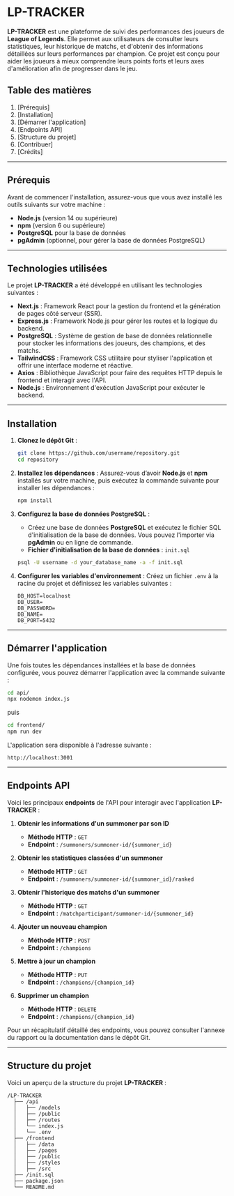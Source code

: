 # LP-TRACKER

**LP-TRACKER** est une plateforme de suivi des performances des joueurs de **League of Legends**. Elle permet aux utilisateurs de consulter leurs statistiques, leur historique de matchs, et d'obtenir des informations détaillées sur leurs performances par champion. Ce projet est conçu pour aider les joueurs à mieux comprendre leurs points forts et leurs axes d'amélioration afin de progresser dans le jeu.

## Table des matières

1. [Prérequis]
2. [Installation]
3. [Démarrer l'application]
4. [Endpoints API]
5. [Structure du projet]
6. [Contribuer]
7. [Crédits]

---

## Prérequis

Avant de commencer l'installation, assurez-vous que vous avez installé les outils suivants sur votre machine :

- **Node.js** (version 14 ou supérieure)
- **npm** (version 6 ou supérieure)
- **PostgreSQL** pour la base de données
- **pgAdmin** (optionnel, pour gérer la base de données PostgreSQL)

---

## Technologies utilisées

Le projet **LP-TRACKER** a été développé en utilisant les technologies suivantes :

- **Next.js** : Framework React pour la gestion du frontend et la génération de pages côté serveur (SSR).
- **Express.js** : Framework Node.js pour gérer les routes et la logique du backend.
- **PostgreSQL** : Système de gestion de base de données relationnelle pour stocker les informations des joueurs, des champions, et des matchs.
- **TailwindCSS** : Framework CSS utilitaire pour styliser l'application et offrir une interface moderne et réactive.
- **Axios** : Bibliothèque JavaScript pour faire des requêtes HTTP depuis le frontend et interagir avec l'API.
- **Node.js** : Environnement d'exécution JavaScript pour exécuter le backend.

---

## Installation

1. **Clonez le dépôt Git** :
   ```bash
   git clone https://github.com/username/repository.git
   cd repository
   ```

2. **Installez les dépendances** :
   Assurez-vous d’avoir **Node.js** et **npm** installés sur votre machine, puis exécutez la commande suivante pour installer les dépendances :
   ```bash
   npm install
   ```

3. **Configurez la base de données PostgreSQL** :
   - Créez une base de données **PostgreSQL** et exécutez le fichier SQL d'initialisation de la base de données. Vous pouvez l'importer via **pgAdmin** ou en ligne de commande.
   - **Fichier d'initialisation de la base de données** : `init.sql`
   ```bash
   psql -U username -d your_database_name -a -f init.sql
   ```

4. **Configurer les variables d'environnement** :
   Créez un fichier `.env` à la racine du projet et définissez les variables suivantes :
   ```
   DB_HOST=localhost
   DB_USER=
   DB_PASSWORD=
   DB_NAME=
   DB_PORT=5432
   ```

---

## Démarrer l'application

Une fois toutes les dépendances installées et la base de données configurée, vous pouvez démarrer l'application avec la commande suivante :

```bash
cd api/
npx nodemon index.js
```
puis

```bash
cd frontend/
npm run dev
```

L'application sera disponible à l'adresse suivante :

```
http://localhost:3001
```

---

## Endpoints API

Voici les principaux **endpoints** de l'API pour interagir avec l'application **LP-TRACKER** :

1. **Obtenir les informations d'un summoner par son ID**
   - **Méthode HTTP** : `GET`
   - **Endpoint** : `/summoners/summoner-id/{summoner_id}`

2. **Obtenir les statistiques classées d'un summoner**
   - **Méthode HTTP** : `GET`
   - **Endpoint** : `/summoners/summoner-id/{summoner_id}/ranked`

3. **Obtenir l'historique des matchs d'un summoner**
   - **Méthode HTTP** : `GET`
   - **Endpoint** : `/matchparticipant/summoner-id/{summoner_id}`

4. **Ajouter un nouveau champion**
   - **Méthode HTTP** : `POST`
   - **Endpoint** : `/champions`

5. **Mettre à jour un champion**
   - **Méthode HTTP** : `PUT`
   - **Endpoint** : `/champions/{champion_id}`

6. **Supprimer un champion**
   - **Méthode HTTP** : `DELETE`
   - **Endpoint** : `/champions/{champion_id}`

Pour un récapitulatif détaillé des endpoints, vous pouvez consulter l'annexe du rapport ou la documentation dans le dépôt Git.

---

## Structure du projet

Voici un aperçu de la structure du projet **LP-TRACKER** :

```
/LP-TRACKER
  ├── /api               
  │   ├── /models        
  │   ├── /public
  │   ├── /routes             
  │   └── index.js
  │   └── .env          
  ├── /frontend         
  │   ├── /data       
  │   ├── /pages   
  │   ├── /public        
  │   ├── /styles        
  │   ├── /src                
  ├── /init.sql          
  ├── package.json                    
  └── README.md          

```